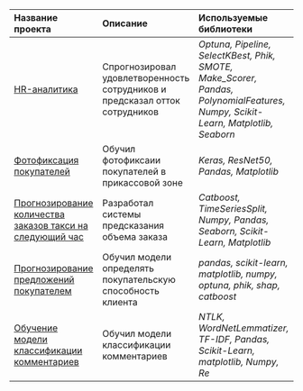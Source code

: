 ﻿| Название проекта | Описание | Используемые библиотеки | 
| :---------------------- | :---------------------- | :---------------------- |
| [HR-аналитика](HR\_analytics) | Спрогнозировал удовлетворенность сотрудников и предсказал отток сотрудников | *Optuna, Pipeline, SelectKBest, Phik, SMOTE, Make\_Scorer, Pandas, PolynomialFeatures, Numpy, Scikit-Learn, Matplotlib, Seaborn* |
| [Фотофиксация покупателей](Photographic\_recording\_of\_buyers) | Обучил фотофиксаии покупателей в прикассовой зоне | *Keras, ResNet50, Pandas, Matplotlib* |
| [Прогнозирование количества заказов такси на следующий час](Taxi\_orders) | Разработал системы предсказания объема заказа | *Catboost, TimeSeriesSplit, Numpy, Pandas, Seaborn, Scikit-Learn, Matplotlib* |
| [Прогнозирование предложений покупателем](Forecasting\_purchasing\_power) | Обучил модели определять покупательскую способность клиента | *pandas, scikit-learn, matplotlib, numpy, optuna, phik, shap, catboost* |
| [Обучение модели классификации комментариев](Сlassification\_of\_comments) | Обучил модели классификации комментариев | *NTLK, WordNetLemmatizer, TF-IDF, Pandas, Scikit-Learn, matplotlib, Numpy, Re* |
